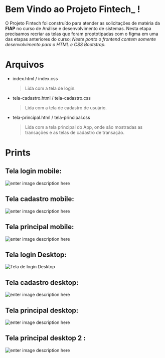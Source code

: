 # Bem Vindo ao Projeto Fintech_ !

O Projeto Fintech foi construído para atender as solicitações de matéria da **FIAP**  no curso de Análise e desenvolvimento de sistemas. 
Nesta etapa precisamos recriar as telas que foram proptotipadas com o figma em uma das etapas anteriores do curso; 
 *Neste ponto o frontend contem somente desenvolvimento para o HTML e CSS Bootstrap.*

# Arquivos
* index.html / index.css 
	> Lida com a tela de login.
* tela-cadastro.html / tela-cadastro.css
	> Lida com a tela de cadastro de usuário.
* tela-principal.html / tela-principal.css
	> Lida com a tela principal do App, onde são mostradas as transações e as telas de cadastro de transação.

# Prints 
## Tela login mobile:
![enter image description here](https://github.com/CABRALBRUNO000/projeto-fintech/blob/development/imagens/Tela-login-celular.png?raw=true)
## Tela cadastro mobile:
![enter image description here](https://github.com/CABRALBRUNO000/projeto-fintech/blob/development/imagens/Tela-cadastro-celular.png?raw=true)

## Tela principal mobile:
![enter image description here](https://github.com/CABRALBRUNO000/projeto-fintech/blob/development/imagens/tela-principal-celular.png?raw=true)

## Tela login Desktop:
![Tela de login Desktop](https://github.com/CABRALBRUNO000/projeto-fintech/blob/development/imagens/Tela-login-pc.png?raw=true)
 
## Tela cadastro desktop:
 
![enter image description here](https://github.com/CABRALBRUNO000/projeto-fintech/blob/development/imagens/Tela-cadastro-pc.png?raw=true)

## Tela principal desktop:
![enter image description here](https://github.com/CABRALBRUNO000/projeto-fintech/blob/development/imagens/tela-principal-pc.png?raw=true)

## Tela principal desktop 2 :
![enter image description here](https://github.com/CABRALBRUNO000/projeto-fintech/blob/development/imagens/tela-principal-pc2.png?raw=true)

